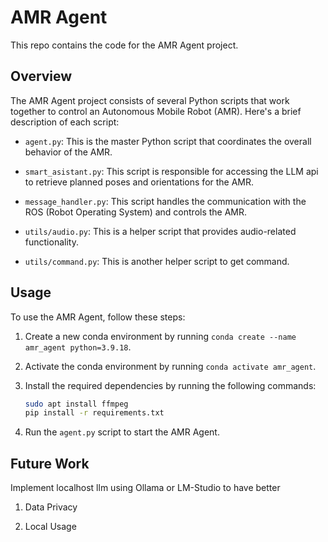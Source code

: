 # AMR Agent

This repo contains the code for the AMR Agent project.

## Overview

The AMR Agent project consists of several Python scripts that work together to control an Autonomous Mobile Robot (AMR). Here's a brief description of each script:

- `agent.py`: This is the master Python script that coordinates the overall behavior of the AMR.

- `smart_asistant.py`: This script is responsible for accessing the LLM api to retrieve planned poses and orientations for the AMR.

- `message_handler.py`: This script handles the communication with the ROS (Robot Operating System) and controls the AMR.

- `utils/audio.py`: This is a helper script that provides audio-related functionality.

- `utils/command.py`: This is another helper script to get command.

## Usage

To use the AMR Agent, follow these steps:

1. Create a new conda environment by running `conda create --name amr_agent python=3.9.18`.

2. Activate the conda environment by running `conda activate amr_agent`.

3. Install the required dependencies by running the following commands:
    ```bash
    sudo apt install ffmpeg
    pip install -r requirements.txt
    ```
4. Run the `agent.py` script to start the AMR Agent.

## Future Work

Implement localhost llm using Ollama or LM-Studio to have better  

1. Data Privacy

2. Local Usage

